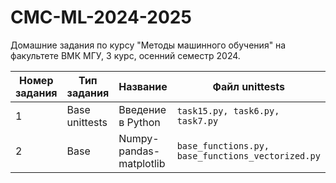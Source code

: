 # CMC-ML-2024-2025
Домашние задания по курсу "Методы машинного обучения" на факультете ВМК МГУ, 3 курс, осенний семестр 2024.

|Номер задания|Тип задания|Название|Файл unittests|Балл|
|---|---|---|---|---|
|1|Base unittests|Введение в Python|```task15.py, task6.py, task7.py```|full|
|2|Base|Numpy-pandas-matplotlib|```base_functions.py, base_functions_vectorized.py```|full|

